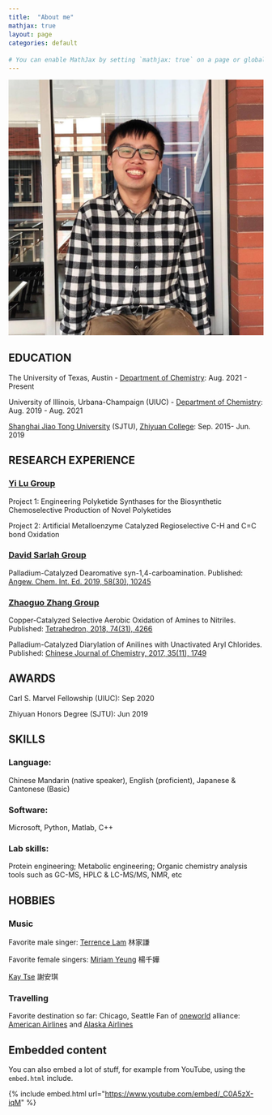 ```yaml
---
title:  "About me"
mathjax: true
layout: page
categories: default

# You can enable MathJax by setting `mathjax: true` on a page or globally in the `_config.yml`. Some examples:
---
```


![Yu's portrait](https://github.com/yz0629/yz0629.github.io/blob/master/Yu_Zhou.jpeg)


## EDUCATION

The University of Texas, Austin - [Department of Chemistry](https://cm.utexas.edu/): Aug. 2021 - Present

University of Illinois, Urbana-Champaign (UIUC) - [Department of Chemistry](https://chemistry.illinois.edu/): Aug. 2019 - Aug. 2021

[Shanghai Jiao Tong University](https://www.sjtu.edu.cn/) (SJTU), [Zhiyuan College](https://zhiyuan.sjtu.edu.cn/html/zhiyuan/): Sep. 2015- Jun. 2019

## RESEARCH EXPERIENCE

### [Yi Lu Group](https://lulab.cm.utexas.edu/)
Project 1: Engineering Polyketide Synthases for the Biosynthetic Chemoselective Production of Novel Polyketides

Project 2: Artificial Metalloenzyme Catalyzed Regioselective C-H and C=C bond Oxidation

### [David Sarlah Group](sarlahgroup.com)
Palladium-Catalyzed Dearomative syn-1,4-carboamination. Published: [Angew. Chem. Int. Ed. 2019, 58(30), 10245](https://onlinelibrary.wiley.com/doi/abs/10.1002/anie.201905021)

### [Zhaoguo Zhang Group](https://zhaoguo.sjtu.edu.cn/)
Copper-Catalyzed Selective Aerobic Oxidation of Amines to Nitriles. Published: [Tetrahedron, 2018, 74(31), 4266](https://www.sciencedirect.com/science/article/abs/pii/S0040402018307543)

Palladium-Catalyzed Diarylation of Anilines with Unactivated Aryl Chlorides. Published: [Chinese Journal of Chemistry, 2017, 35(11), 1749](https://onlinelibrary.wiley.com/doi/abs/10.1002/cjoc.201700276)

## AWARDS
Carl S. Marvel Fellowship (UIUC): Sep 2020

Zhiyuan Honors Degree (SJTU): Jun 2019

## SKILLS
### Language: 
Chinese Mandarin (native speaker), English (proficient), Japanese & Cantonese (Basic)
### Software: 
Microsoft, Python, Matlab, C++
### Lab skills: 
Protein engineering; Metabolic engineering; Organic chemistry analysis tools such as GC-MS, HPLC & LC-MS/MS, NMR, etc

## HOBBIES
### Music
Favorite male singer: 
[Terrence Lam](https://www.youtube.com/channel/UC5NMESRUXEIpoi5GzGiHEDA) 林家謙

Favorite female singers: 
[Miriam Yeung](https://www.youtube.com/channel/UCSCtPmO9UFq-DF01nsNoF6g) 楊千嬅

[Kay Tse](https://www.youtube.com/channel/UCvlce5EgkkuzHW4ez0V49sw) 謝安琪

### Travelling
Favorite destination so far: Chicago, Seattle
Fan of [oneworld](https://www.oneworld.com/members) alliance: [American Airlines](https://www.aa.com/homePage.do) and [Alaska Airlines](https://www.alaskaair.com/)

## Embedded content

You can also embed a lot of stuff, for example from YouTube, using the `embed.html` include.

{% include embed.html url="https://www.youtube.com/embed/_C0A5zX-iqM" %}
